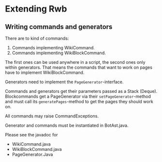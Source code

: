 Extending Rwb
=============

Writing commands and generators
----------------
There are to kind of commands:

1. Commands implementing WikiCommand.
2. Commands implementing WikiBlockCommand.

The first ones can be used anywhere in a script, the second ones only within
generators. That means the commands that want to work on pages have to implement
WikiBlockCommand.

Generators need to implement the ```PageGenerator```-interface.

Commands and generators get their parameters passed as a Stack (Deque). Blockcommands get a 
PageGenerator via their ```setPageGenerator```-method and must call its 
```generatePages```-method to get the pages they should work on.

All commands may raise CommandExceptions.

Generator and commands must be instantiated in BotAst.java.

Please see the javadoc for

* WikiCommand.java
* WikiBlockCommand.java
* PageGenerator.Java

